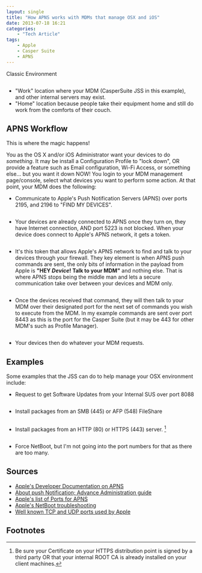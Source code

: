 ```yaml
---
layout: single
title: "How APNS works with MDMs that manage OSX and iOS"
date: 2013-07-18 16:21
categories:
    - "Tech Article"
tags:
    - Apple
    - Casper Suite
    - APNS
---
```

Classic Environment

<figure>
<a href="{{ site.url }}/images/2013/07/18/apns-2.png"><img src="{{ site.url }}/images/2013/07/18/apns-2_480.png" alt="" title="" /></a>
</figure>

- "Work" location where your MDM (CasperSuite JSS in this example), and other internal servers may exist.
- "Home" location because people take their equipment home and still do work from the comforts of their couch.

APNS Workflow
---

This is where the magic happens!

You as the OS X and/or iOS Administrator want your devices to do *something*.  It may be install a Configuration Profile to "lock down", OR provide a feature such as Email configuration, Wi-Fi Access, or something else... but you want it down NOW!  You login to your MDM management page/console, select what devices you want to perform some action.  At that point, your MDM does the following:

- Communicate to Apple's Push Notification Servers (APNS) over ports 2195, and 2196 to "FIND MY DEVICES".

<figure>
<a href="{{ site.url }}/images/2013/07/18/apns-3.png"><img src="{{ site.url }}/images/2013/07/18/apns-3_480.png" alt="" title="" /></a>
</figure>

- Your devices are already connected to APNS once they turn on, they have Internet connection, AND port 5223 is not blocked.  When your device does connect to Apple's APNS network, it gets a token.

<figure>
<a href="{{ site.url }}/images/2013/07/18/apns-4.png"><img src="{{ site.url }}/images/2013/07/18/apns-4_480.png" alt="" title="" /></a>
</figure>

- It's this token that allows Apple's APNS network to find and talk to your devices through your firewall. They key element is when APNS push commands are sent, the only bits of information in the payload from Apple is **"HEY *Device*!  Talk to your MDM"** and nothing else.  That is where APNS stops being the middle man and lets a secure communication take over between your devices and MDM only.

<figure>
<a href="{{ site.url }}/images/2013/07/18/apns-5.png"><img src="{{ site.url }}/images/2013/07/18/apns-5_480.png" alt="" title="" /></a>
</figure>

- Once the devices received that command, they will then talk to your MDM over their designated port for the next set of commands you wish to execute from the MDM.  In my example commands are sent over port 8443 as this is the port for the Casper Suite (but it may be 443 for other MDM's such as Profile Manager).

<figure>
<a href="{{ site.url }}/images/2013/07/18/apns-6.png"><img src="{{ site.url }}/images/2013/07/18/apns-6_480.png" alt="" title="" /></a>
</figure>

- Your devices then do whatever your MDM requests.

Examples
---

Some examples that the JSS can do to help manage your OSX environment include:

- Request to get Software Updates from your Internal SUS over port 8088

<figure>
<a href="{{ site.url }}/images/2013/07/18/apns-7.png"><img src="{{ site.url }}/images/2013/07/18/apns-7_480.png" alt="" title="" /></a>
</figure>

- Install packages from an SMB (445) or AFP (548) FileShare

<figure>
<a href="{{ site.url }}/images/2013/07/18/apns-8.png"><img src="{{ site.url }}/images/2013/07/18/apns-8_480.png" alt="" title="" /></a>
</figure>

- Install packages from an HTTP (80) or HTTPS (443) server.&nbsp;[^1]

<figure>
<a href="{{ site.url }}/images/2013/07/18/apns-9.png"><img src="{{ site.url }}/images/2013/07/18/apns-9_480.png" alt="" title="" /></a>
</figure>

- Force NetBoot, but I'm not going into the port numbers for that as there are too many.

Sources
---

- [Apple's Developer Documentation on APNS][APNS]
- [About push Notification; Advance Administration guide][push]
- [Apple's list of Ports for APNS][ports]
- [Apple's NetBoot troubleshooting][netboot]
- [Well known TCP and UDP ports used by Apple][wellKnown]

Footnotes
---

[^1]: Be sure your Certificate on your HTTPS distribution point is signed by a third party OR that your internal ROOT CA is already installed on your client machines.

[APNS]: http://developer.apple.com/library/mac/#documentation/NetworkingInternet/Conceptual/RemoteNotificationsPG/Chapters/ApplePushService.html#//apple_ref/doc/uid/TP40008194-CH100-SW9
[push]: https://help.apple.com/advancedserveradmin/mac/10.8/#apdBCCA9A8E-119C-4871-BB33-8C98264D9572
[ports]: http://support.apple.com/kb/TS4264
[netboot]: http://support.apple.com/kb/ts3678
[wellKnown]: http://support.apple.com/kb/TS1629

